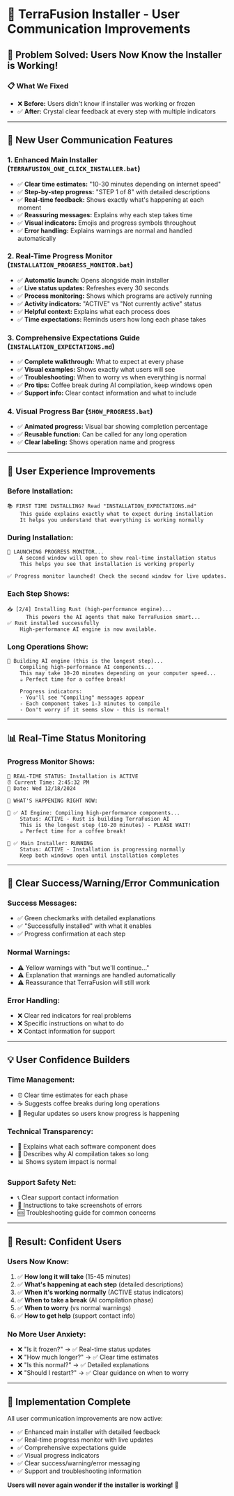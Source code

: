 # 🎯 TerraFusion Installer - User Communication Improvements

## 🚀 Problem Solved: Users Now Know the Installer is Working!

### 📋 **What We Fixed**

- ❌ **Before:** Users didn't know if installer was working or frozen
- ✅ **After:** Crystal clear feedback at every step with multiple indicators

---

## 🔧 **New User Communication Features**

### 1. **Enhanced Main Installer** (`TERRAFUSION_ONE_CLICK_INSTALLER.bat`)

- ✅ **Clear time estimates:** "10-30 minutes depending on internet speed"
- ✅ **Step-by-step progress:** "STEP 1 of 8" with detailed descriptions
- ✅ **Real-time feedback:** Shows exactly what's happening at each moment
- ✅ **Reassuring messages:** Explains why each step takes time
- ✅ **Visual indicators:** Emojis and progress symbols throughout
- ✅ **Error handling:** Explains warnings are normal and handled automatically

### 2. **Real-Time Progress Monitor** (`INSTALLATION_PROGRESS_MONITOR.bat`)

- ✅ **Automatic launch:** Opens alongside main installer
- ✅ **Live status updates:** Refreshes every 30 seconds
- ✅ **Process monitoring:** Shows which programs are actively running
- ✅ **Activity indicators:** "ACTIVE" vs "Not currently active" status
- ✅ **Helpful context:** Explains what each process does
- ✅ **Time expectations:** Reminds users how long each phase takes

### 3. **Comprehensive Expectations Guide** (`INSTALLATION_EXPECTATIONS.md`)

- ✅ **Complete walkthrough:** What to expect at every phase
- ✅ **Visual examples:** Shows exactly what users will see
- ✅ **Troubleshooting:** When to worry vs when everything is normal
- ✅ **Pro tips:** Coffee break during AI compilation, keep windows open
- ✅ **Support info:** Clear contact information and what to include

### 4. **Visual Progress Bar** (`SHOW_PROGRESS.bat`)

- ✅ **Animated progress:** Visual bar showing completion percentage
- ✅ **Reusable function:** Can be called for any long operation
- ✅ **Clear labeling:** Shows operation name and progress

---

## 🎯 **User Experience Improvements**

### **Before Installation:**

```
📚 FIRST TIME INSTALLING? Read "INSTALLATION_EXPECTATIONS.md"
    This guide explains exactly what to expect during installation
    It helps you understand that everything is working normally
```

### **During Installation:**

```
🎯 LAUNCHING PROGRESS MONITOR...
    A second window will open to show real-time installation status
    This helps you see that installation is working properly

✅ Progress monitor launched! Check the second window for live updates.
```

### **Each Step Shows:**

```
📥 [2/4] Installing Rust (high-performance engine)...
      This powers the AI agents that make TerraFusion smart...
✅ Rust installed successfully
    High-performance AI engine is now available.
```

### **Long Operations Show:**

```
🔄 Building AI engine (this is the longest step)...
    Compiling high-performance AI components...
    This may take 10-20 minutes depending on your computer speed...
    ☕ Perfect time for a coffee break!

    Progress indicators:
    - You'll see "Compiling" messages appear
    - Each component takes 1-3 minutes to compile
    - Don't worry if it seems slow - this is normal!
```

---

## 📊 **Real-Time Status Monitoring**

### **Progress Monitor Shows:**

```
🔄 REAL-TIME STATUS: Installation is ACTIVE
⏰ Current Time: 2:45:32 PM
📅 Date: Wed 12/18/2024

🎯 WHAT'S HAPPENING RIGHT NOW:

🤖 ✅ AI Engine: Compiling high-performance components...
    Status: ACTIVE - Rust is building TerraFusion AI
    This is the longest step (10-20 minutes) - PLEASE WAIT!
    ☕ Perfect time for a coffee break!

🚀 ✅ Main Installer: RUNNING
    Status: ACTIVE - Installation is progressing normally
    Keep both windows open until installation completes
```

---

## 🎯 **Clear Success/Warning/Error Communication**

### **Success Messages:**

- ✅ Green checkmarks with detailed explanations
- ✅ "Successfully installed" with what it enables
- ✅ Progress confirmation at each step

### **Normal Warnings:**

- ⚠️ Yellow warnings with "but we'll continue..."
- ⚠️ Explanation that warnings are handled automatically
- ⚠️ Reassurance that TerraFusion will still work

### **Error Handling:**

- ❌ Clear red indicators for real problems
- ❌ Specific instructions on what to do
- ❌ Contact information for support

---

## 💡 **User Confidence Builders**

### **Time Management:**

- ⏰ Clear time estimates for each phase
- ☕ Suggests coffee breaks during long operations
- 🔄 Regular updates so users know progress is happening

### **Technical Transparency:**

- 🔧 Explains what each software component does
- 🤖 Describes why AI compilation takes so long
- 📊 Shows system impact is normal

### **Support Safety Net:**

- 📞 Clear support contact information
- 📸 Instructions to take screenshots of errors
- 🆘 Troubleshooting guide for common concerns

---

## 🎉 **Result: Confident Users**

### **Users Now Know:**

1. ✅ **How long it will take** (15-45 minutes)
2. ✅ **What's happening at each step** (detailed descriptions)
3. ✅ **When it's working normally** (ACTIVE status indicators)
4. ✅ **When to take a break** (AI compilation phase)
5. ✅ **When to worry** (vs normal warnings)
6. ✅ **How to get help** (support contact info)

### **No More User Anxiety:**

- ❌ "Is it frozen?" → ✅ Real-time status updates
- ❌ "How much longer?" → ✅ Clear time estimates
- ❌ "Is this normal?" → ✅ Detailed explanations
- ❌ "Should I restart?" → ✅ Clear guidance on when to worry

---

## 🚀 **Implementation Complete**

All user communication improvements are now active:

- ✅ Enhanced main installer with detailed feedback
- ✅ Real-time progress monitor with live updates
- ✅ Comprehensive expectations guide
- ✅ Visual progress indicators
- ✅ Clear success/warning/error messaging
- ✅ Support and troubleshooting information

**Users will never again wonder if the installer is working!** 🎯

